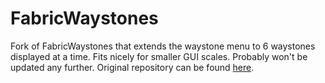 # FabricWaystones
Fork of FabricWaystones that extends the waystone menu to 6 waystones displayed at a time. Fits nicely for smaller GUI scales.
Probably won't be updated any further. Original repository can be found [here](https://github.com/LordDeatHunter/FabricWaystones).
